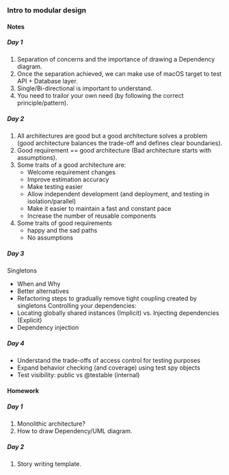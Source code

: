 ### Intro to modular design

#### Notes

##### Day 1
1. Separation of concerns and the importance of drawing a Dependency diagram.
2. Once the separation achieved, we can make use of macOS target to test API + Database layer.
3. Single/Bi-directional is important to understand.
4. You need to trailor your own need (by following the correct principle/pattern).

##### Day 2
1. All architectures are good but a good architecture solves a problem (good architecture balances the trade-off and defines clear boundaries).
2. Good requirement == good architecture (Bad architecture starts with assumptions).
3. Some traits of a good architecture are:
   - Welcome requirement changes
   - Improve estimation accuracy
   - Make testing easier
   - Allow independent development (and deployment, and testing in isolation/parallel)
   - Make it easier to maintain a fast and constant pace
   - Increase the number of reusable components
4. Some traits of good requirements
   - happy and the sad paths
   - No assumptions

##### Day 3
Singletons
- When and Why
- Better alternatives
- Refactoring steps to gradually remove tight coupling created by singletons
Controlling your dependencies: 
- Locating globally shared instances (Implicit) vs. Injecting dependencies (Explicit)
- Dependency injection

##### Day 4
- Understand the trade-offs of access control for testing purposes
- Expand behavior checking (and coverage) using test spy objects
- Test visibility: public vs @testable (internal)

#### Homework

##### Day 1
1. Monolithic architecture?
2. How to draw Dependency/UML diagram.

##### Day 2
1. Story writing template.
